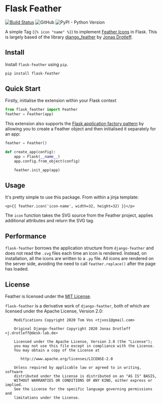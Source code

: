 # Flask Feather

[![Build Status](https://travis-ci.com/TheTomcat/Flask-Feather.svg?branch=main)](https://travis-ci.com/TheTomcat/Flask-Feather)
![GitHub](https://img.shields.io/github/license/TheTomcat/Flask-Feather)
![PyPI - Python Version](https://img.shields.io/pypi/pyversions/flask-feather)

A simple Tag (`{% icon "name" %}`) to implement [Feather Icons](https://feathericons.com) in Flask. This is largely based of the library [django_feather](https://github.com/jnsdrtlf/django-feather) by [Jonas Drotleff](https://github.com/jnsdrtlf/).

## Install

Install `flask-feather` using `pip`.

```bash
pip install flask-feather
```  

## Quick Start

Firstly, initialise the extension within your Flask context

```python
from flask_feather import Feather
feather = Feather(app)
```

This extension also supports the [Flask application factory pattern](http://flask.pocoo.org/docs/latest/patterns/appfactories/) by allowing you to create a Feather object and then initialised it separately for an app:

```python
feather = Feather()

def create_app(config):
    app = Flask(__name__)
    app.config.from_object(config)

    feather.init_app(app)
```

## Usage

It's pretty simple to use this package. From within a jinja template:

```jinjatemplate
<p>{{ feather.icon('icon-name', width=32, height=32) }}</p>
```

The `icon` function takes the SVG source from the Feather project, applies additional attributes and return the SVG tag.

## Performance

`flask-feather` borrows the application structure from `django-feather` and does not read the `.svg`
files each time an icon is rendered. Instead, on installation, all the icons are written to a `.py` file.
All icons are rendered on the server side, avoiding the need to call `feather.replace()` after the page has loaded.

## License

Feather is licensed under the [MIT License](https://github.com/colebemis/feather/blob/master/LICENSE).

`flask-feather` is a derivative work of `django-feather`, both of which are licensed under the Apache License, Version 2.0:

```license
    Modifications Copyright 2020 Tom Vos <tjvos1@gmail.com>
    
    Original Django-feather Copyright 2020 Jonas Drotleff <j.drotleff@desk-lab.de>
    
    Licensed under the Apache License, Version 2.0 (the "License");
    you may not use this file except in compliance with the License.
    You may obtain a copy of the License at
    
       http://www.apache.org/licenses/LICENSE-2.0
    
    Unless required by applicable law or agreed to in writing, software
    distributed under the License is distributed on an "AS IS" BASIS,
    WITHOUT WARRANTIES OR CONDITIONS OF ANY KIND, either express or implied.
    See the License for the specific language governing permissions and
    limitations under the License.
```
